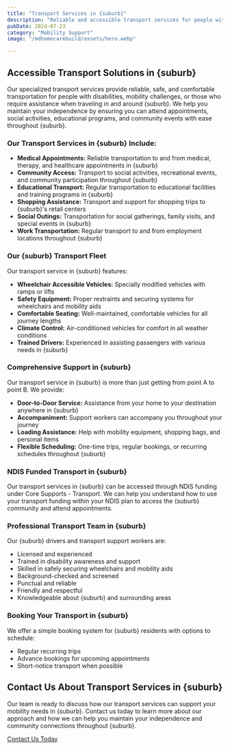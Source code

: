 ```yaml
---
title: "Transport Services in {suburb}"
description: "Reliable and accessible transport services for people with disabilities in {suburb}. Our professional drivers and specially equipped vehicles ensure safe, comfortable, and on-time transportation to appointments, activities, and community events throughout {suburb}."
pubDate: 2024-07-23
category: "Mobility Support"
image: "/mdhomecarebuild/assets/hero.webp"

---
```


## Accessible Transport Solutions in {suburb}

Our specialized transport services provide reliable, safe, and comfortable transportation for people with disabilities, mobility challenges, or those who require assistance when traveling in and around {suburb}. We help you maintain your independence by ensuring you can attend appointments, social activities, educational programs, and community events with ease throughout {suburb}.

### Our Transport Services in {suburb} Include:

- **Medical Appointments:** Reliable transportation to and from medical, therapy, and healthcare appointments in {suburb}
- **Community Access:** Transport to social activities, recreational events, and community participation throughout {suburb}
- **Educational Transport:** Regular transportation to educational facilities and training programs in {suburb}
- **Shopping Assistance:** Transport and support for shopping trips to {suburb}'s retail centers
- **Social Outings:** Transportation for social gatherings, family visits, and special events in {suburb}
- **Work Transportation:** Regular transport to and from employment locations throughout {suburb}

### Our {suburb} Transport Fleet

Our transport service in {suburb} features:

- **Wheelchair Accessible Vehicles:** Specially modified vehicles with ramps or lifts
- **Safety Equipment:** Proper restraints and securing systems for wheelchairs and mobility aids
- **Comfortable Seating:** Well-maintained, comfortable vehicles for all journey lengths
- **Climate Control:** Air-conditioned vehicles for comfort in all weather conditions
- **Trained Drivers:** Experienced in assisting passengers with various needs in {suburb}

### Comprehensive Support in {suburb}

Our transport service in {suburb} is more than just getting from point A to point B. We provide:

- **Door-to-Door Service:** Assistance from your home to your destination anywhere in {suburb}
- **Accompaniment:** Support workers can accompany you throughout your journey
- **Loading Assistance:** Help with mobility equipment, shopping bags, and personal items
- **Flexible Scheduling:** One-time trips, regular bookings, or recurring schedules throughout {suburb}

### NDIS Funded Transport in {suburb}

Our transport services in {suburb} can be accessed through NDIS funding under Core Supports - Transport. We can help you understand how to use your transport funding within your NDIS plan to access the {suburb} community and attend appointments.

### Professional Transport Team in {suburb}

Our {suburb} drivers and transport support workers are:

- Licensed and experienced
- Trained in disability awareness and support
- Skilled in safely securing wheelchairs and mobility aids
- Background-checked and screened
- Punctual and reliable
- Friendly and respectful
- Knowledgeable about {suburb} and surrounding areas

### Booking Your Transport in {suburb}

We offer a simple booking system for {suburb} residents with options to schedule:

- Regular recurring trips
- Advance bookings for upcoming appointments
- Short-notice transport when possible

## Contact Us About Transport Services in {suburb}

Our team is ready to discuss how our transport services can support your mobility needs in {suburb}. Contact us today to learn more about our approach and how we can help you maintain your independence and community connections throughout {suburb}.

[Contact Us Today](/contact)
